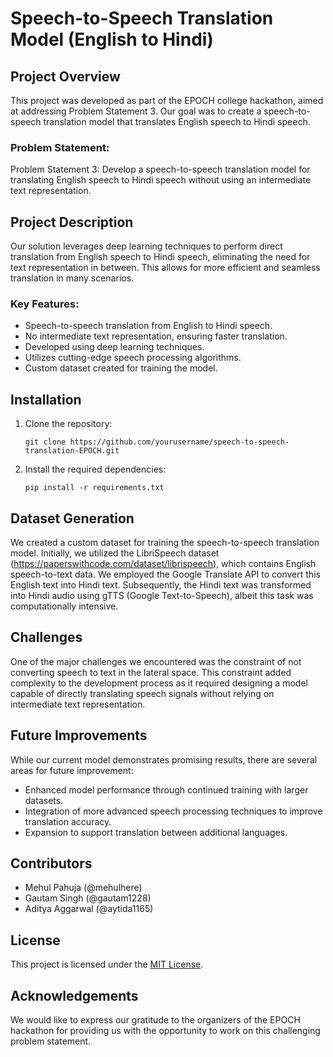 # Speech-to-Speech Translation Model (English to Hindi)

## Project Overview

This project was developed as part of the EPOCH college hackathon, aimed at addressing Problem Statement 3. Our goal was to create a speech-to-speech translation model that translates English speech to Hindi speech. 

### Problem Statement:

Problem Statement 3: Develop a speech-to-speech translation model for translating English speech to Hindi speech without using an intermediate text representation.

## Project Description

Our solution leverages deep learning techniques to perform direct translation from English speech to Hindi speech, eliminating the need for text representation in between. This allows for more efficient and seamless translation in many scenarios.

### Key Features:

- Speech-to-speech translation from English to Hindi speech.
- No intermediate text representation, ensuring faster translation.
- Developed using deep learning techniques.
- Utilizes cutting-edge speech processing algorithms.
- Custom dataset created for training the model.

## Installation

1. Clone the repository:

   ```
   git clone https://github.com/yourusername/speech-to-speech-translation-EPOCH.git
   ```

2. Install the required dependencies:

   ```
   pip install -r requirements.txt
   ```

## Dataset Generation

We created a custom dataset for training the speech-to-speech translation model. Initially, we utilized the LibriSpeech dataset (https://paperswithcode.com/dataset/librispeech), which contains English speech-to-text data. We employed the Google Translate API to convert this English text into Hindi text. Subsequently, the Hindi text was transformed into Hindi audio using gTTS (Google Text-to-Speech), albeit this task was computationally intensive.

## Challenges

One of the major challenges we encountered was the constraint of not converting speech to text in the lateral space. This constraint added complexity to the development process as it required designing a model capable of directly translating speech signals without relying on intermediate text representation.

## Future Improvements

While our current model demonstrates promising results, there are several areas for future improvement:

- Enhanced model performance through continued training with larger datasets.
- Integration of more advanced speech processing techniques to improve translation accuracy.
- Expansion to support translation between additional languages.

## Contributors

- Mehul Pahuja (@mehulhere)
- Gautam Singh (@gautam1228)
- Aditya Aggarwal (@aytida1165)

## License

This project is licensed under the [MIT License](LICENSE).

## Acknowledgements

We would like to express our gratitude to the organizers of the EPOCH hackathon for providing us with the opportunity to work on this challenging problem statement.

